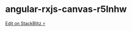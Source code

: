 # angular-rxjs-canvas-r5lnhw

[Edit on StackBlitz ⚡️](https://stackblitz.com/edit/angular-rxjs-canvas-r5lnhw)